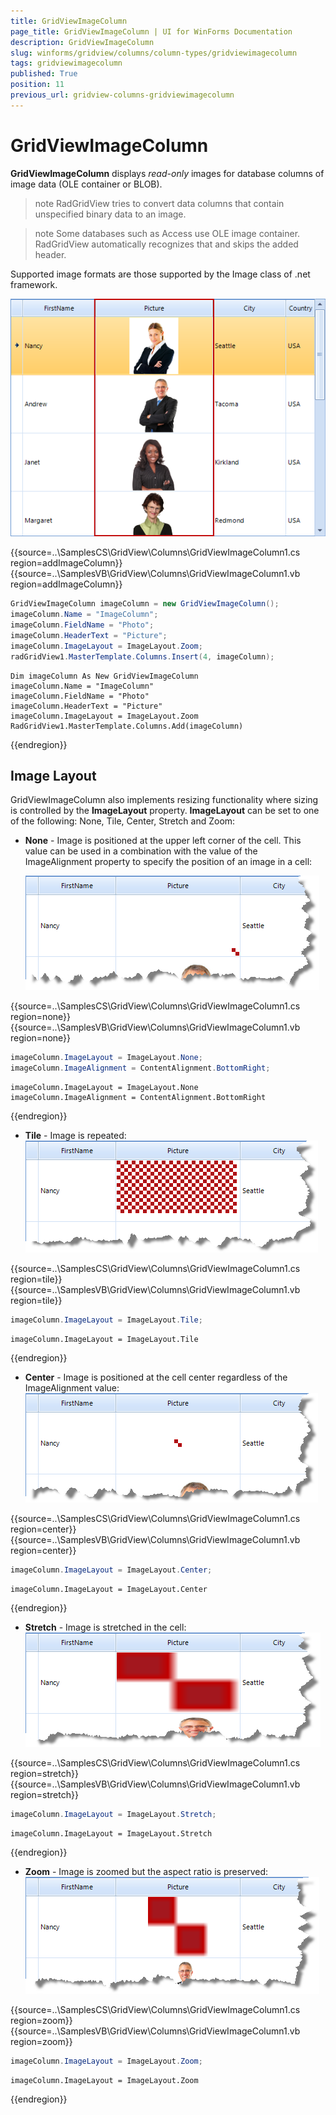 ```yaml
---
title: GridViewImageColumn
page_title: GridViewImageColumn | UI for WinForms Documentation
description: GridViewImageColumn
slug: winforms/gridview/columns/column-types/gridviewimagecolumn
tags: gridviewimagecolumn
published: True
position: 11
previous_url: gridview-columns-gridviewimagecolumn
---
```


# GridViewImageColumn



__GridViewImageColumn__ displays *read-only* images for database columns of image data (OLE container or BLOB). 

>note RadGridView tries to convert data columns that contain unspecified binary data to an image.
>


>note Some databases such as Access use OLE image container. RadGridView automatically recognizes that and skips the added header.
>


Supported image formats are those supported by the Image class of .net framework. 



![gridview-columns-gridviewimagecolumn 001](images/gridview-columns-gridviewimagecolumn001.png)

{{source=..\SamplesCS\GridView\Columns\GridViewImageColumn1.cs region=addImageColumn}} 
{{source=..\SamplesVB\GridView\Columns\GridViewImageColumn1.vb region=addImageColumn}} 

````C#
GridViewImageColumn imageColumn = new GridViewImageColumn();
imageColumn.Name = "ImageColumn";
imageColumn.FieldName = "Photo";
imageColumn.HeaderText = "Picture";
imageColumn.ImageLayout = ImageLayout.Zoom;           
radGridView1.MasterTemplate.Columns.Insert(4, imageColumn);

````
````VB.NET
Dim imageColumn As New GridViewImageColumn
imageColumn.Name = "ImageColumn"
imageColumn.FieldName = "Photo"
imageColumn.HeaderText = "Picture"
imageColumn.ImageLayout = ImageLayout.Zoom
RadGridView1.MasterTemplate.Columns.Add(imageColumn)

````

{{endregion}} 




## Image Layout

GridViewImageColumn also implements resizing functionality where sizing is controlled by the __ImageLayout__ property. __ImageLayout__ can be set to one of the following: None, Tile, Center, Stretch and Zoom:

* __None__ - Image is positioned at the upper left corner of the cell. This value can be used in a combination
  with the value of the ImageAlignment property to specify the position of an image in a cell:
  
  ![gridview-columns-gridviewimagecolumn 002](images/gridview-columns-gridviewimagecolumn002.png)

{{source=..\SamplesCS\GridView\Columns\GridViewImageColumn1.cs region=none}} 
{{source=..\SamplesVB\GridView\Columns\GridViewImageColumn1.vb region=none}} 

````C#
imageColumn.ImageLayout = ImageLayout.None;
imageColumn.ImageAlignment = ContentAlignment.BottomRight;

````
````VB.NET
imageColumn.ImageLayout = ImageLayout.None
imageColumn.ImageAlignment = ContentAlignment.BottomRight

````

{{endregion}} 




* __Tile__ - Image is repeated:<br>
 ![gridview-columns-gridviewimagecolumn 003](images/gridview-columns-gridviewimagecolumn003.png)

{{source=..\SamplesCS\GridView\Columns\GridViewImageColumn1.cs region=tile}} 
{{source=..\SamplesVB\GridView\Columns\GridViewImageColumn1.vb region=tile}} 

````C#
imageColumn.ImageLayout = ImageLayout.Tile;

````
````VB.NET
imageColumn.ImageLayout = ImageLayout.Tile

````

{{endregion}} 

* __Center__ - Image is positioned at the cell center regardless of the ImageAlignment value: <br>![gridview-columns-gridviewimagecolumn 004](images/gridview-columns-gridviewimagecolumn004.png)

	



{{source=..\SamplesCS\GridView\Columns\GridViewImageColumn1.cs region=center}} 
{{source=..\SamplesVB\GridView\Columns\GridViewImageColumn1.vb region=center}} 

````C#
imageColumn.ImageLayout = ImageLayout.Center;

````
````VB.NET
imageColumn.ImageLayout = ImageLayout.Center

````

{{endregion}} 




* __Stretch__ - Image is stretched in the cell: <br>![gridview-columns-gridviewimagecolumn 005](images/gridview-columns-gridviewimagecolumn005.png)

{{source=..\SamplesCS\GridView\Columns\GridViewImageColumn1.cs region=stretch}} 
{{source=..\SamplesVB\GridView\Columns\GridViewImageColumn1.vb region=stretch}} 

````C#
imageColumn.ImageLayout = ImageLayout.Stretch;

````
````VB.NET
imageColumn.ImageLayout = ImageLayout.Stretch

````

{{endregion}} 


* __Zoom__ - Image is zoomed but the aspect ratio is preserved: <br>![gridview-columns-gridviewimagecolumn 006](images/gridview-columns-gridviewimagecolumn006.png)

{{source=..\SamplesCS\GridView\Columns\GridViewImageColumn1.cs region=zoom}} 
{{source=..\SamplesVB\GridView\Columns\GridViewImageColumn1.vb region=zoom}} 

````C#
imageColumn.ImageLayout = ImageLayout.Zoom;

````
````VB.NET
imageColumn.ImageLayout = ImageLayout.Zoom

````

{{endregion}} 




